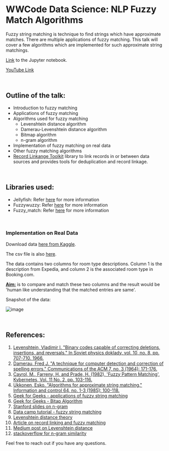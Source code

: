 # WWCode Data Science: NLP Fuzzy Match Algorithms

Fuzzy string matching is technique to find strings which have approximate matches. 
There are multiple applications of fuzzy matching. 
This talk will cover a few algorithms which are implemented for such approximate string matchings.

[Link](https://github.com/mnathvt/nlp_fuzzy_match_algorithms/blob/main/fuzzy%20matching%20algorithm.ipynb)
to the Jupyter notebook.

[YouTube Link](https://www.youtube.com/watch?v=__Ysw69Hiw0)

<br> 

## Outline of the talk:    

- Introduction to fuzzy matching
- Applications of fuzzy matching
- Algorithms used for fuzzy matching
    - Levenshtein distance algorithm
    - Damerau-Levenshtein distance algorithm
    - Bitmap algorithm 
    - n-gram algorithm
- Implementation of fuzzy matching on real data
- Other fuzzy matching algorithms
- [Record Linkange Toolkit](https://recordlinkage.readthedocs.io/en/latest/about.html) library to link records in or between data sources and provides tools for deduplication and record linkage.

<br>


## Libraries used:
- Jellyfish: Refer [here](https://pypi.org/project/jellyfish/) for more information
- Fuzzywuzzy: Refer [here](https://pypi.org/project/fuzzywuzzy/) for more information
- Fuzzy_match: Refer [here](https://pypi.org/project/fuzzy-match/) for more information

<br>

### Implementation on Real Data

Download data [here from Kaggle](https://www.kaggle.com/leandrodoze/room-type).

The csv file is also [here](https://github.com/mnathvt/nlp_fuzzy_match_algorithms/blob/main/room_type.csv).

The data contains two columns for room type descriptions. Column 1 is the description from Expedia, and column 2 is the associated room type in Booking.com.

<u> **Aim:**</u> is to compare and match these two columns and the result would be 'human like understanding that the matched entries are same'.

Snapshot of the data:

![image](https://user-images.githubusercontent.com/31106009/113615144-7f5fbd00-9621-11eb-8beb-b4ede994d464.png)

<br>


## References:
1. [Levenshtein, Vladimir I. "Binary codes capable of correcting deletions, insertions, and reversals." In Soviet physics doklady, vol. 10, no. 8, pp. 707-710. 1966.](https://nymity.ch/sybilhunting/pdf/Levenshtein1966a.pdf)
2. [Damerau, Fred J. "A technique for computer detection and correction of spelling errors." Communications of the ACM 7, no. 3 (1964): 171-176.](https://dl.acm.org/doi/abs/10.1145/363958.363994)
3. [Cayrol, M., Farreny, H. and Prade, H. (1982), 'Fuzzy Pattern Matching', Kybernetes, Vol. 11 No. 2, pp. 103-116.](https://doi.org/10.1108/eb005612)
4. [Ukkonen, Esko. "Algorithms for approximate string matching." Information and control 64, no. 1-3 (1985): 100-118.](https://reader.elsevier.com/reader/sd/pii/S0019995885800462?token=6B1FB04FFCA70F0F9A2AAB96C6311FAA5E93FFB7F1C1B4A75A61D72728A2B6A655B4944421AD983395F0B11AAB73F520&originRegion=us-east-1&originCreation=20210331153641)
5. [Geek for Geeks - applications of fuzzy string matching](https://www.geeksforgeeks.org/applications-of-string-matching-algorithms/)
6. [Geek for Geeks - Bitap Algorithm](https://www.geeksforgeeks.org/java-program-to-implement-bitap-algorithm-for-string-matching/)
7. [Stanford slides on n-gram](https://web.stanford.edu/~jurafsky/slp3/slides/LM_4.pdf)
8. [Data camp tutorial - fuzzy string matching](https://www.datacamp.com/community/tutorials/fuzzy-string-python)
9. [Levenshtein distance theory](https://www.python-course.eu/levenshtein_distance.php)
10. [Article on record linking and fuzzy matching](https://pbpython.com/record-linking.html)
11. [Medium post on Levenshtein distance](https://blog.paperspace.com/measuring-text-similarity-using-levenshtein-distance/)
12. [stackoverflow for n-gram similarity](https://stackoverflow.com/questions/53827339/string-matching-using-tf-idf-ngrams-and-cosine-similarity-in-python)

Feel free to reach out if you have any questions.
